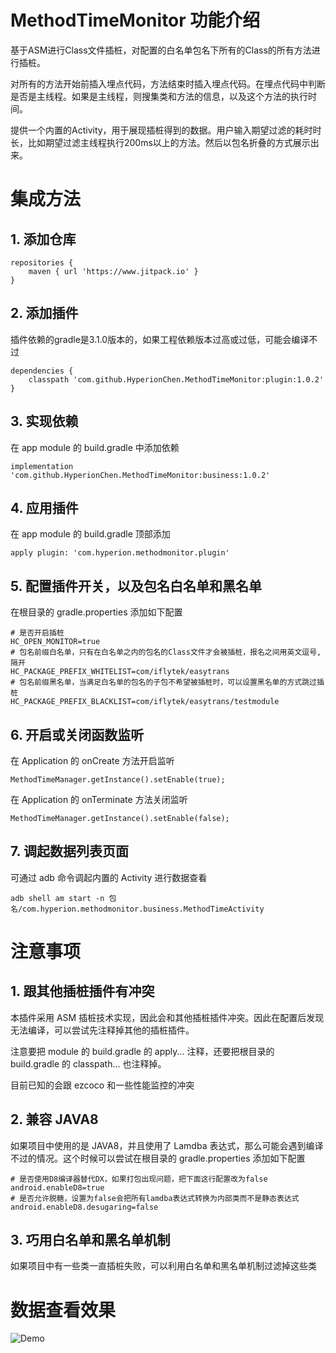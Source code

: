 # MethodTimeMonitor 功能介绍

基于ASM进行Class文件插桩，对配置的白名单包名下所有的Class的所有方法进行插桩。

对所有的方法开始前插入埋点代码，方法结束时插入埋点代码。在埋点代码中判断是否是主线程。如果是主线程，则搜集类和方法的信息，以及这个方法的执行时间。

提供一个内置的Activity，用于展现插桩得到的数据。用户输入期望过滤的耗时时长，比如期望过滤主线程执行200ms以上的方法。然后以包名折叠的方式展示出来。

# 集成方法

## 1. 添加仓库

```
repositories {
    maven { url 'https://www.jitpack.io' }
}
```

## 2. 添加插件

插件依赖的gradle是3.1.0版本的，如果工程依赖版本过高或过低，可能会编译不过

```
dependencies {
    classpath 'com.github.HyperionChen.MethodTimeMonitor:plugin:1.0.2'
}
```

## 3. 实现依赖

在 app module 的 build.gradle 中添加依赖

```
implementation 'com.github.HyperionChen.MethodTimeMonitor:business:1.0.2'
```

## 4. 应用插件

在 app module 的 build.gradle 顶部添加

```
apply plugin: 'com.hyperion.methodmonitor.plugin'
```

## 5. 配置插件开关，以及包名白名单和黑名单

在根目录的 gradle.properties 添加如下配置

```
# 是否开启插桩
HC_OPEN_MONITOR=true
# 包名前缀白名单，只有在白名单之内的包名的Class文件才会被插桩，报名之间用英文逗号,隔开
HC_PACKAGE_PREFIX_WHITELIST=com/iflytek/easytrans
# 包名前缀黑名单，当满足白名单的包名的子包不希望被插桩时，可以设置黑名单的方式跳过插桩
HC_PACKAGE_PREFIX_BLACKLIST=com/iflytek/easytrans/testmodule
```

## 6. 开启或关闭函数监听

在 Application 的 onCreate 方法开启监听

```
MethodTimeManager.getInstance().setEnable(true);
```

在 Application 的 onTerminate 方法关闭监听

```
MethodTimeManager.getInstance().setEnable(false);
```

## 7. 调起数据列表页面

可通过 adb 命令调起内置的 Activity 进行数据查看

```
adb shell am start -n 包名/com.hyperion.methodmonitor.business.MethodTimeActivity
```

# 注意事项

## 1. 跟其他插桩插件有冲突

本插件采用 ASM 插桩技术实现，因此会和其他插桩插件冲突。因此在配置后发现无法编译，可以尝试先注释掉其他的插桩插件。

注意要把 module 的 build.gradle 的 apply... 注释，还要把根目录的 build.gradle 的 classpath... 也注释掉。

目前已知的会跟 ezcoco 和一些性能监控的冲突

## 2. 兼容 JAVA8

如果项目中使用的是 JAVA8，并且使用了 Lamdba 表达式，那么可能会遇到编译不过的情况。这个时候可以尝试在根目录的 gradle.properties 添加如下配置

```
# 是否使用D8编译器替代DX，如果打包出现问题，把下面这行配置改为false
android.enableD8=true
# 是否允许脱糖，设置为false会把所有lamdba表达式转换为内部类而不是静态表达式
android.enableD8.desugaring=false
```

## 3. 巧用白名单和黑名单机制

如果项目中有一些类一直插桩失败，可以利用白名单和黑名单机制过滤掉这些类

# 数据查看效果

![Demo](https://wpsfile.ksyun.com/a9f4459266dae8e56b6bfdf8ba67d02ecf9845f8?response-content-disposition=attachment%3Bfilename%2A%3Dutf-8%27%27MethodTimeMonitorDemo.png&KSSAccessKeyId=AKLTVHhAfrxsSC2bGR_WE8shnA&Expires=1585411665&Signature=CMKLJDNsdIiabCKdpPPhwMa%2BYjY%3D)
